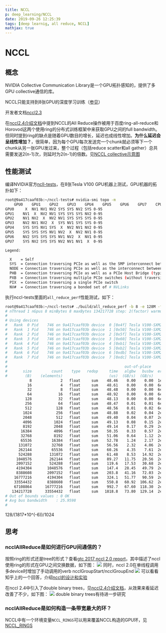 ```yaml
---
title: NCCL
p: deep_learning/NCCL
date: 2019-09-26 12:25:39
tags: [deep learnig, all reduce, NCCL]
mathjax: true
---
```


# NCCL

## 概念
NVIDIA Collective Communication Library是一个GPU拓扑感知的，提供了多GPU collective通信的库。

NCCL只能支持到8张GPU的深度学习训练（[参见](https://docs.nvidia.com/deeplearning/sdk/introduction/index.html#introduction)）

开发者文档[nccl2.3](https://devblogs.nvidia.com/scaling-deep-learning-training-nccl/)

在[nccl2.4介绍文档](https://devblogs.nvidia.com/massively-scale-deep-learning-training-nccl-2-4/)中提到NCCL的All Reduce操作被用于百度ring-all-reduce和Horovod这两个使用ring的分布式训练框架中来获取GPU之间的full bandwidth。但同时提到ring的缺点是随着GPU数目的增长，延迟也成线性增加。**为什么延迟会呈线性增加？**，很简单，因为每个GPU每次发送完一个chunk就必须等下一个chunk从另一张GPU发过来，整个过程（包括reduce scatter和all gather）总共需要发送2(n-1)次，则延时为2(n-1)的倍数。见[NCCL collective示意图](https://images.nvidia.com/events/sc15/pdfs/NCCL-Woolley.pdf)


## 性能测试
编译NVIDIA官方[ncll-tests](https://github.com/NVIDIA/nccl-tests)，在8张Tesla V100 GPU机器上测试，GPU机器的拓扑如下：
```bash
root@9a417caaf03b:~/nccl-tests# nvidia-smi topo -m
	GPU0	GPU1	GPU2	GPU3	GPU4	GPU5	GPU6	GPU7	CPU Affinity
GPU0	 X 	NV1	NV1	NV2	SYS	SYS	NV2	SYS	0-95
GPU1	NV1	 X 	NV2	NV1	SYS	SYS	SYS	NV2	0-95
GPU2	NV1	NV2	 X 	NV2	NV1	SYS	SYS	SYS	0-95
GPU3	NV2	NV1	NV2	 X 	SYS	NV1	SYS	SYS	0-95
GPU4	SYS	SYS	NV1	SYS	 X 	NV2	NV1	NV2	0-95
GPU5	SYS	SYS	SYS	NV1	NV2	 X 	NV2	NV1	0-95
GPU6	NV2	SYS	SYS	SYS	NV1	NV2	 X 	NV1	0-95
GPU7	SYS	NV2	SYS	SYS	NV2	NV1	NV1	 X 	0-95

Legend:

  X    = Self
  SYS  = Connection traversing PCIe as well as the SMP interconnect between NUMA nodes (e.g., QPI/UPI)
  NODE = Connection traversing PCIe as well as the interconnect between PCIe Host Bridges within a NUMA node
  PHB  = Connection traversing PCIe as well as a PCIe Host Bridge (typically the CPU)
  PXB  = Connection traversing multiple PCIe switches (without traversing the PCIe Host Bridge)
  PIX  = Connection traversing a single PCIe switch
  NV#  = Connection traversing a bonded set of # NVLinks
```
执行nccl-tests里面的`all_reduce_perf`性能测试，如下：
```bash
root@9a417caaf03b:~/nccl-tests# ./build/all_reduce_perf -b 8 -e 128M -f 2 -g 8
# nThread 1 nGpus 8 minBytes 8 maxBytes 134217728 step: 2(factor) warmup iters: 5 iters: 20 validation: 1
#
# Using devices
#   Rank  0 Pid    746 on 9a417caaf03b device  0 [0x4f] Tesla V100-SXM2-16GB
#   Rank  1 Pid    746 on 9a417caaf03b device  1 [0x50] Tesla V100-SXM2-16GB
#   Rank  2 Pid    746 on 9a417caaf03b device  2 [0x5f] Tesla V100-SXM2-16GB
#   Rank  3 Pid    746 on 9a417caaf03b device  3 [0x60] Tesla V100-SXM2-16GB
#   Rank  4 Pid    746 on 9a417caaf03b device  4 [0xb1] Tesla V100-SXM2-16GB
#   Rank  5 Pid    746 on 9a417caaf03b device  5 [0xb2] Tesla V100-SXM2-16GB
#   Rank  6 Pid    746 on 9a417caaf03b device  6 [0xdb] Tesla V100-SXM2-16GB
#   Rank  7 Pid    746 on 9a417caaf03b device  7 [0xdc] Tesla V100-SXM2-16GB
#
#                                                     out-of-place                       in-place
#       size         count    type   redop     time   algbw   busbw  error     time   algbw   busbw  error
#        (B)    (elements)                     (us)  (GB/s)  (GB/s)            (us)  (GB/s)  (GB/s)
           8             2   float     sum    48.46    0.00    0.00  1e-07    48.17    0.00    0.00  1e-07
          16             4   float     sum    48.61    0.00    0.00  6e-08    49.16    0.00    0.00  6e-08
          32             8   float     sum    48.48    0.00    0.00  6e-08    48.14    0.00    0.00  6e-08
          64            16   float     sum    48.92    0.00    0.00  6e-08    48.50    0.00    0.00  6e-08
         128            32   float     sum    48.13    0.00    0.00  6e-08    48.25    0.00    0.00  6e-08
         256            64   float     sum    48.47    0.01    0.01  6e-08    48.50    0.01    0.01  6e-08
         512           128   float     sum    48.56    0.01    0.02  6e-08    48.29    0.01    0.02  6e-08
        1024           256   float     sum    48.88    0.02    0.04  2e-07    48.83    0.02    0.04  2e-07
        2048           512   float     sum    49.40    0.04    0.07  2e-07    49.15    0.04    0.07  2e-07
        4096          1024   float     sum    49.13    0.08    0.15  2e-07    48.97    0.08    0.15  2e-07
        8192          2048   float     sum    49.14    0.17    0.29  2e-07    49.25    0.17    0.29  2e-07
       16384          4096   float     sum    50.35    0.33    0.57  2e-07    49.77    0.33    0.58  2e-07
       32768          8192   float     sum    51.06    0.64    1.12  2e-07    50.78    0.65    1.13  2e-07
       65536         16384   float     sum    52.78    1.24    2.17  2e-07    52.64    1.24    2.18  2e-07
      131072         32768   float     sum    56.56    2.32    4.06  2e-07    55.63    2.36    4.12  2e-07
      262144         65536   float     sum    60.26    4.35    7.61  2e-07    59.48    4.41    7.71  2e-07
      524288        131072   float     sum    61.48    8.53   14.92  2e-07    61.34    8.55   14.96  2e-07
     1048576        262144   float     sum    89.27   11.75   20.56  2e-07    88.45   11.85   20.75  2e-07
     2097152        524288   float     sum    119.6   17.53   30.68  2e-07    116.7   17.97   31.45  2e-07
     4194304       1048576   float     sum    147.4   28.45   49.79  2e-07    145.1   28.91   50.59  2e-07
     8388608       2097152   float     sum    203.8   41.16   72.03  2e-07    204.0   41.12   71.97  2e-07
    16777216       4194304   float     sum    324.1   51.77   90.59  2e-07    325.7   51.51   90.14  2e-07
    33554432       8388608   float     sum    550.8   60.92  106.62  2e-07    553.3   60.64  106.12  2e-07
    67108864      16777216   float     sum    992.7   67.60  118.30  2e-07    995.0   67.45  118.04  2e-07
   134217728      33554432   float     sum   1818.8   73.80  129.14  2e-07   1821.9   73.67  128.92  2e-07
# Out of bounds values : 0 OK
# Avg bus bandwidth    : 25.9598
#
```
128/(1817*10^(-6))/1024

## 思考

### ncclAllReduce是如何进行GPU间通信的？
按照ring的形式还是tree的形式？查看[gtc 2017 nccl 2.0 report](http://on-demand.gputechconf.com/gtc/2017/presentation/s7155-jeaugey-nccl.pdf)，其中描述了nccl使用ring的形式在GPU之间交换数据，如下图：
![](img/nccl-move-data-using-ring.jpg)
同时，nccl 2.0在单线程调用多device时增加了手动调用的verb ncclGroupStart/ncclGroupEnd
![](img/nccl2.0-group-device-call.jpg)
可以看看知乎上的一个回答，介绍[nccl的设计和实验](https://www.zhihu.com/question/63219175)

在nccl 2.4中引入了double binary trees，见[nccl2.4介绍文档](https://devblogs.nvidia.com/massively-scale-deep-learning-training-nccl-2-4/)，从效果来看延迟改善了不少，如下图：
![](img/Summit-Latency.png)
double binary trees有待进一步研究

### ncclAllReduce是如何构造一条带宽最大的环？
NCCL中有一个环境变量`NCCL_RINGS`可以用来覆盖NCCL构造的GPU环，见[NCCL_RINGS](https://docs.nvidia.com/deeplearning/sdk/nccl-developer-guide/docs/env.html#nccl-rings)
